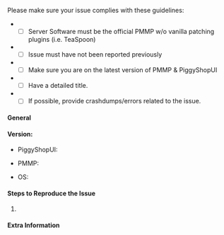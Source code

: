 <!-- DO NOT REMOVE THIS:
failing to complete the required fields will result in the issue being closed due to insufficient information.
-->
Please make sure your issue complies with these guidelines:
- * [ ] Server Software must be the official PMMP w/o vanilla patching plugins (i.e. TeaSpoon)
- * [ ] Issue must have not been reported previously
- * [ ] Make sure you are on the latest version of PMMP & PiggyShopUI
- * [ ] Have a detailed title.
- * [ ] If possible, provide crashdumps/errors related to the issue.

#### **General**
<!-- Briefly describe what is wrong, and what was expected to happen. -->

#### **Version:**
<!-- Do /version PiggyShopUI to check, do not input "latest". -->
- PiggyShopUI:
<!-- Do /version to check, do not input "latest". -->
- PMMP:
<!-- The operating system your server is running on. -->
- OS:

#### **Steps to Reproduce the Issue**
<!-- How do you reproduce the issue? -->
1.

#### **Extra Information**
<!--
  Anything else we should know?
  If possible, please include either crashdump data or a link to https://crash.pmmp.io.
-->
